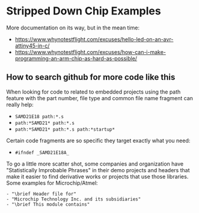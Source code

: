 # Stripped Down Chip Examples


More documentation on its way, but in the mean time: 

- https://www.whynotestflight.com/excuses/hello-led-on-an-avr-attiny45-in-c/
- https://www.whynotestflight.com/excuses/how-can-i-make-programming-an-arm-chip-as-hard-as-possible/




## How to search github for more code like this

When looking for code to related to embedded projects using the path feature with the part number, file type and common file name fragment can really help: 

- `SAMD21E18 path:*.s`
- `path:*SAMD21* path:*.s` 
- `path:*SAMD21* path:*.s path:*startup*`

Certain code fragments are so specific they target exactly what you need: 

- `#ifndef _SAMD21E18A_`

To go a little more scatter shot, some companies and organization have "Statistically Improbable Phrases" in their demo projects and headers that make it easier to find derivative works or projects that use those libraries. Some examples for Microchip/Atmel:

    - "\brief Header file for"
    - "Microchip Technology Inc. and its subsidiaries"
    - "\brief This module contains"